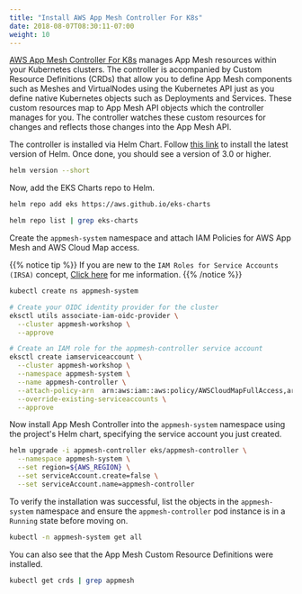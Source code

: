 ```yaml
---
title: "Install AWS App Mesh Controller For K8s"
date: 2018-08-07T08:30:11-07:00
weight: 10
---
```


[AWS App Mesh Controller For K8s](https://github.com/aws/aws-app-mesh-controller-for-k8s) manages App Mesh resources within your Kubernetes clusters. The controller is accompanied by Custom Resource Definitions (CRDs) that allow you to define App Mesh components such as Meshes and VirtualNodes using the Kubernetes API just as you define native Kubernetes objects such as Deployments and Services. These custom resources map to App Mesh API objects which the controller manages for you. The controller watches these custom resources for changes and reflects those changes into the App Mesh API.

The controller is installed via Helm Chart. Follow [this link](https://helm.sh/docs/intro/install/) to install the latest version of Helm. Once done, you should see a version of 3.0 or higher.

```bash
helm version --short
```

Now, add the EKS Charts repo to Helm.

```bash
helm repo add eks https://aws.github.io/eks-charts

helm repo list | grep eks-charts
```

Create the `appmesh-system` namespace and attach IAM Policies for AWS App Mesh and AWS Cloud Map access.

{{% notice tip %}}
If you are new to the `IAM Roles for Service Accounts (IRSA)` concept, [Click here](https://www.eksworkshop.com/beginner/110_irsa/) for me information.
{{% /notice %}}

```bash
kubectl create ns appmesh-system

# Create your OIDC identity provider for the cluster
eksctl utils associate-iam-oidc-provider \
  --cluster appmesh-workshop \
  --approve

# Create an IAM role for the appmesh-controller service account
eksctl create iamserviceaccount \
  --cluster appmesh-workshop \
  --namespace appmesh-system \
  --name appmesh-controller \
  --attach-policy-arn  arn:aws:iam::aws:policy/AWSCloudMapFullAccess,arn:aws:iam::aws:policy/AWSAppMeshFullAccess \
  --override-existing-serviceaccounts \
  --approve
```

Now install App Mesh Controller into the `appmesh-system` namespace using the project's Helm chart, specifying the service account you just created.

```bash
helm upgrade -i appmesh-controller eks/appmesh-controller \
  --namespace appmesh-system \
  --set region=${AWS_REGION} \
  --set serviceAccount.create=false \
  --set serviceAccount.name=appmesh-controller
```

To verify the installation was successful, list the objects in the `appmesh-system` namespace and ensure the `appmesh-controller` pod instance is in a `Running` state before moving on.

```bash
kubectl -n appmesh-system get all
```

You can also see that the App Mesh Custom Resource Definitions were installed.

```bash
kubectl get crds | grep appmesh
```

